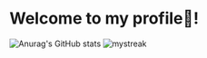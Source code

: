 # Welcome to my profile👋!
![Anurag's GitHub stats](https://github-readme-stats.vercel.app/api?username=dedovkd&show_icons=true&theme=synthwave)
<img src="https://github-readme-streak-stats.herokuapp.com/?user=dedovkd&theme=tokyonight" alt="mystreak"/>

<!--
**Dedovkd/dedovkd** is a ✨ _special_ ✨ repository because its `README.md` (this file) appears on your GitHub profile.

Here are some ideas to get you started:

- 🔭 I’m currently working on ...
- 🌱 I’m currently learning ...
- 👯 I’m looking to collaborate on ...
- 🤔 I’m looking for help with ...
- 💬 Ask me about ...
- 📫 How to reach me: ...
- 😄 Pronouns: ...
- ⚡ Fun fact: ...
-->

